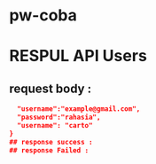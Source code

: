# pw-coba

# RESPUL API Users
## request body :
```Json {
  "username":"example@gmail.com",
  "password":"rahasia",
  "username": "carto"
}
## response success :
## response Failed :
